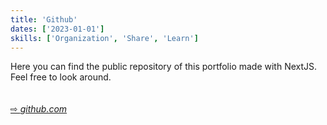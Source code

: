 ```yaml
---
title: 'Github'
dates: ['2023-01-01']
skills: ['Organization', 'Share', 'Learn']
---
```


Here you can find the public repository of this portfolio made with NextJS.  
Feel free to look around.  
<br />  
[&#8680; *github.com*](https://github.com/PaulDoazan/my-portfolio/)
